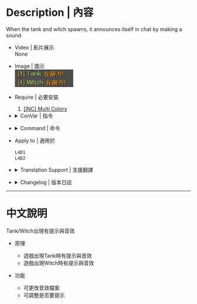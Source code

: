 # Description | 內容
When the tank and witch spawns, it announces itself in chat by making a sound

* Video | 影片展示
<br/>None

* Image | 圖示
	<br/>![tank_witch_spawn_notify_1](image/tank_witch_spawn_notify_1.jpg)

* Require | 必要安裝
	1. [[INC] Multi Colors](https://github.com/fbef0102/L4D1_2-Plugins/releases/tag/Multi-Colors)

* <details><summary>ConVar | 指令</summary>

	* cfg/sourcemod/tank_witch_spawn_notify.cfg
        ```php
		// If 1, announce chat when tank spawns
		tank_witch_spawn_notify_tank_announce "1"

		// Tank sound file (relative to to sound/, empty=Disable)
		tank_witch_spawn_notify_tank_sound_file "ui/pickup_secret01.wav"

		// If 1, announce chat when witch spawns
		tank_witch_spawn_notify_witch_announce "1"

		// Witch sound file (relative to to sound/, empty=Disable)
		tank_witch_spawn_notify_witch_sound_file "ui/pickup_secret01.wav"
        ```
</details>

* <details><summary>Command | 命令</summary>

	None
</details>

* Apply to | 適用於
    ```
    L4D1
    L4D2
    ```

* <details><summary>Translation Support | 支援翻譯</summary>

	```
	English
	繁體中文
	简体中文
	Russian
	```
</details>

* <details><summary>Changelog | 版本日誌</summary>

	* 1.0
		* Initial Release
</details>

- - - -
# 中文說明
Tank/Witch出現有提示與音效

* 原理
	* 遊戲出現Tank時有提示與音效
    * 遊戲出現Witch時有提示與音效

* 功能
	* 可更改音效檔案
	* 可調整是否要提示
